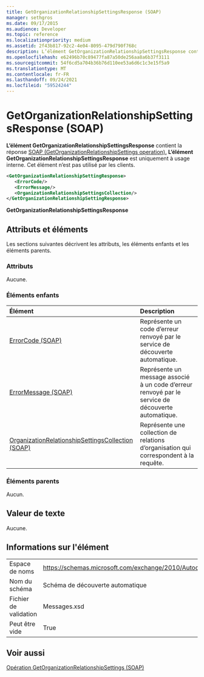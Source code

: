 ```yaml
---
title: GetOrganizationRelationshipSettingsResponse (SOAP)
manager: sethgros
ms.date: 09/17/2015
ms.audience: Developer
ms.topic: reference
ms.localizationpriority: medium
ms.assetid: 2f43b817-92c2-4e04-8095-479d790f768c
description: L’élément GetOrganizationRelationshipSettingsResponse contient la réponse SOAP (GetOrganizationRelationshipSettings operation). L’élément GetOrganizationRelationshipSettingsResponse est uniquement à usage interne. Cet élément n’est pas utilisé par les clients.
ms.openlocfilehash: e62496b70c89477fa87a50de256aa8a6b37f3111
ms.sourcegitcommit: 54f6cd5a704b36b76d110ee53a6d6c1c3e15f5a9
ms.translationtype: MT
ms.contentlocale: fr-FR
ms.lasthandoff: 09/24/2021
ms.locfileid: "59524244"
---
```

# <a name="getorganizationrelationshipsettingsresponse-soap"></a>GetOrganizationRelationshipSettingsResponse (SOAP)

**L’élément GetOrganizationRelationshipSettingsResponse** contient la réponse [SOAP (GetOrganizationRelationshipSettings operation).](getorganizationrelationshipsettings-operation-soap.md) **L’élément GetOrganizationRelationshipSettingsResponse** est uniquement à usage interne. Cet élément n’est pas utilisé par les clients. 
  
```XML
<GetOrganizationRelationshipSettingResponse>
   <ErrorCode/>
   <ErrorMessage/>
   <OrganizationRelationshipSettingsCollection/>
</GetOrganizationRelationshipSettingResponse>
```

 **GetOrganizationRelationshipSettingsResponse**
## <a name="attributes-and-elements"></a>Attributs et éléments

Les sections suivantes décrivent les attributs, les éléments enfants et les éléments parents.
  
### <a name="attributes"></a>Attributs

Aucune.
  
### <a name="child-elements"></a>Éléments enfants

|**Élément**|**Description**|
|:-----|:-----|
|[ErrorCode (SOAP)](errorcode-soap.md) <br/> |Représente un code d’erreur renvoyé par le service de découverte automatique.  <br/> |
|[ErrorMessage (SOAP)](errormessage-soap.md) <br/> |Représente un message associé à un code d’erreur renvoyé par le service de découverte automatique.  <br/> |
|[OrganizationRelationshipSettingsCollection (SOAP)](organizationrelationshipsettingscollection-soap.md) <br/> |Représente une collection de relations d’organisation qui correspondent à la requête.  <br/> |
   
### <a name="parent-elements"></a>Éléments parents

Aucun.
  
## <a name="text-value"></a>Valeur de texte

Aucune.
  
## <a name="element-information"></a>Informations sur l'élément

|||
|:-----|:-----|
|Espace de noms  <br/> |https://schemas.microsoft.com/exchange/2010/Autodiscover  <br/> |
|Nom du schéma  <br/> |Schéma de découverte automatique  <br/> |
|Fichier de validation  <br/> |Messages.xsd  <br/> |
|Peut être vide  <br/> |True  <br/> |
   
## <a name="see-also"></a>Voir aussi



[Opération GetOrganizationRelationshipSettings (SOAP)](getorganizationrelationshipsettings-operation-soap.md)

